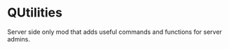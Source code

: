 QUtilities
========

Server side only mod that adds useful commands and functions for server admins.

